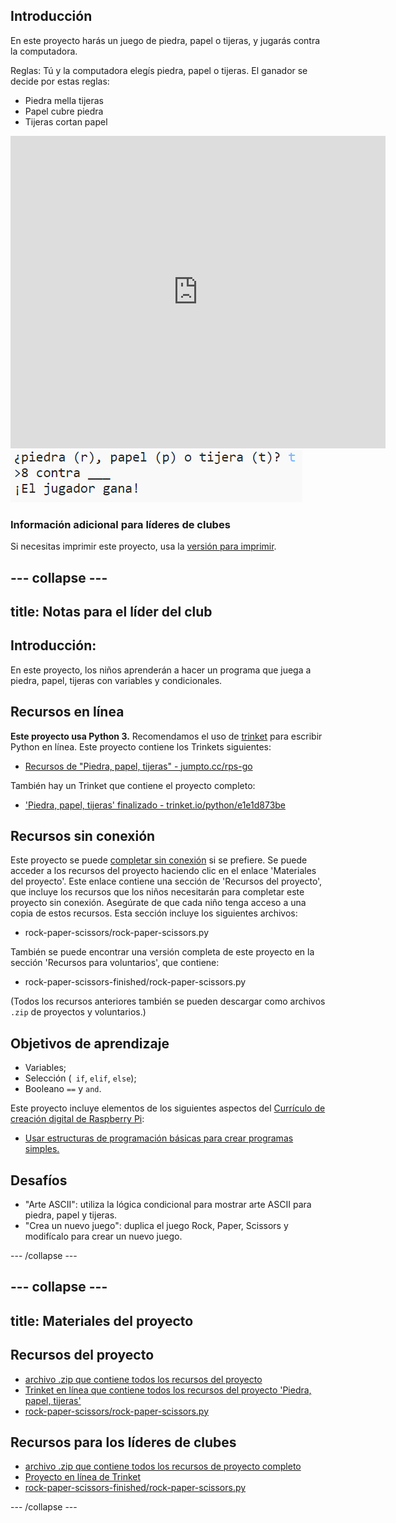 ## Introducción

En este proyecto harás un juego de piedra, papel o tijeras, y jugarás contra la computadora.

Reglas: Tú y la computadora elegís piedra, papel o tijeras. El ganador se decide por estas reglas:

* Piedra mella tijeras
* Papel cubre piedra
* Tijeras cortan papel

<div class="trinket">
  <iframe src="https://trinket.io/embed/python/e1e1d873be?outputOnly=true&start=result" width="600" height="500" frameborder="0" marginwidth="0" marginheight="0" allowfullscreen>
  </iframe>
  <img src="images/rps-final.png">
</div>

### Información adicional para líderes de clubes

Si necesitas imprimir este proyecto, usa la [versión para imprimir](https://projects.raspberrypi.org/en/projects/rock-paper-scissors/print).

## \--- collapse \---

## title: Notas para el líder del club

## Introducción:

En este proyecto, los niños aprenderán a hacer un programa que juega a piedra, papel, tijeras con variables y condicionales.

## Recursos en línea

**Este proyecto usa Python 3.** Recomendamos el uso de [trinket](https://trinket.io/) para escribir Python en línea. Este proyecto contiene los Trinkets siguientes:

* [Recursos de "Piedra, papel, tijeras" - jumpto.cc/rps-go](http://jumpto.cc/rps-go)

También hay un Trinket que contiene el proyecto completo:

* ['Piedra, papel, tijeras' finalizado - trinket.io/python/e1e1d873be](https://trinket.io/python/e1e1d873be)

## Recursos sin conexión

Este proyecto se puede [completar sin conexión](https://www.codeclubprojects.org/en-GB/resources/python-working-offline/) si se prefiere. Se puede acceder a los recursos del proyecto haciendo clic en el enlace 'Materiales del proyecto'. Este enlace contiene una sección de 'Recursos del proyecto', que incluye los recursos que los niños necesitarán para completar este proyecto sin conexión. Asegúrate de que cada niño tenga acceso a una copia de estos recursos. Esta sección incluye los siguientes archivos:

* rock-paper-scissors/rock-paper-scissors.py

También se puede encontrar una versión completa de este proyecto en la sección 'Recursos para voluntarios', que contiene:

* rock-paper-scissors-finished/rock-paper-scissors.py

(Todos los recursos anteriores también se pueden descargar como archivos `.zip` de proyectos y voluntarios.)

## Objetivos de aprendizaje

* Variables;
* Selección (` if`, ` elif `, ` else `); 
* Booleano `==` y `and`.

Este proyecto incluye elementos de los siguientes aspectos del [Currículo de creación digital de Raspberry Pi](http://rpf.io/curriculum):

* [Usar estructuras de programación básicas para crear programas simples.](https://www.raspberrypi.org/curriculum/programming/creator)

## Desafíos

* "Arte ASCII": utiliza la lógica condicional para mostrar arte ASCII para piedra, papel y tijeras. 
* "Crea un nuevo juego": duplica el juego Rock, Paper, Scissors y modifícalo para crear un nuevo juego. 

\--- /collapse \---

## \--- collapse \---

## title: Materiales del proyecto

## Recursos del proyecto

* [archivo .zip que contiene todos los recursos del proyecto](resources/rock-paper-scissors-project-resources.zip)
* [Trinket en línea que contiene todos los recursos del proyecto 'Piedra, papel, tijeras'](http://jumpto.cc/rps-go)
* [rock-paper-scissors/rock-paper-scissors.py](resources/rock-paper-scissors-rock-paper-scissors.py)

## Recursos para los líderes de clubes

* [archivo .zip que contiene todos los recursos de proyecto completo](resources/rock-paper-scissors-volunteer-resources.zip)
* [Proyecto en línea de Trinket](https://trinket.io/python/e1e1d873be)
* [rock-paper-scissors-finished/rock-paper-scissors.py](resources/rock-paper-scissors-finished-rock-paper-scissors.py)

\--- /collapse \---